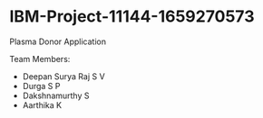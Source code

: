 # IBM-Project-11144-1659270573
Plasma Donor Application

Team Members:
 - Deepan Surya Raj S V
 - Durga S P
 - Dakshnamurthy S
 - Aarthika K
